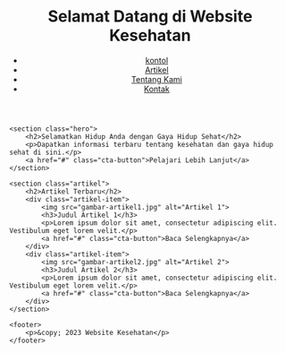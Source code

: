 <!DOCTYPE html>
<html lang="en">
<head>
    <meta charset="UTF-8">
    <meta name="viewport" content="width=device-width, initial-scale=1.0">
    <title>Website Kesehatan</title>
    <link rel="stylesheet" href="style.css">
</head>
<body>
    <header>
        <h1>Selamat Datang di Website Kesehatan</h1>
        <nav>
            <ul>
                <li><a href="#">kontol</a></li>
                <li><a href="#">Artikel</a></li>
                <li><a href="#">Tentang Kami</a></li>
                <li><a href="#">Kontak</a></li>
            </ul>
        </nav>
    </header>

    <section class="hero">
        <h2>Selamatkan Hidup Anda dengan Gaya Hidup Sehat</h2>
        <p>Dapatkan informasi terbaru tentang kesehatan dan gaya hidup sehat di sini.</p>
        <a href="#" class="cta-button">Pelajari Lebih Lanjut</a>
    </section>

    <section class="artikel">
        <h2>Artikel Terbaru</h2>
        <div class="artikel-item">
            <img src="gambar-artikel1.jpg" alt="Artikel 1">
            <h3>Judul Artikel 1</h3>
            <p>Lorem ipsum dolor sit amet, consectetur adipiscing elit. Vestibulum eget lorem velit.</p>
            <a href="#" class="cta-button">Baca Selengkapnya</a>
        </div>
        <div class="artikel-item">
            <img src="gambar-artikel2.jpg" alt="Artikel 2">
            <h3>Judul Artikel 2</h3>
            <p>Lorem ipsum dolor sit amet, consectetur adipiscing elit. Vestibulum eget lorem velit.</p>
            <a href="#" class="cta-button">Baca Selengkapnya</a>
        </div>
    </section>

    <footer>
        <p>&copy; 2023 Website Kesehatan</p>
    </footer>
</body>
</html>
